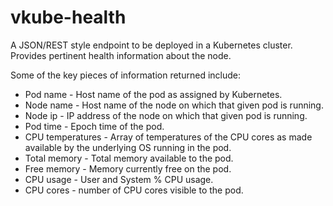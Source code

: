 # vkube-health
A JSON/REST style endpoint to be deployed in a Kubernetes cluster.
Provides pertinent health information about the node.

Some of the key pieces of information returned include:
* Pod name - Host name of the pod as assigned by Kubernetes.
* Node name - Host name of the node on which that given pod is running.
* Node ip - IP address of the node on which that given pod is running.
* Pod time - Epoch time of the pod.
* CPU temperatures - Array of temperatures of the CPU cores as made available by the underlying OS running in the pod.
* Total memory - Total memory available to the pod.
* Free memory - Memory currently free on the pod.
* CPU usage - User and System % CPU usage.
* CPU cores - number of CPU cores visible to the pod.

